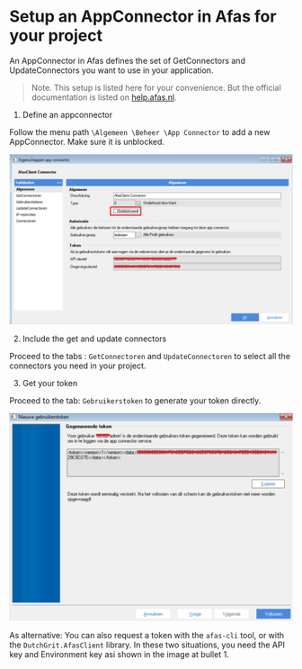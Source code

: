 # Setup an AppConnector in Afas for your project

An AppConnector in Afas defines the set of GetConnectors and UpdateConnectors you want to use in your application.

> Note. This setup is listed here for your convenience. But the official documentation is listed on [help.afas.nl](https://help.afas.nl).

1. Define an appconnector

Follow the menu path `\Algemeen \Beheer \App Connector` to add a new AppConnector. Make sure it is unblocked.  

![AppConnectorScreen](Images/DefinitionAppConnector.png)

2. Include the get and update connectors

Proceed to the tabs : `GetConnectoren` and `UpdateConnectoren` to select all the connectors you need in your project. 

3. Get your token

Proceed to the tab: `Gebruikerstoken` to  generate your token directly.

![GetAPIToken](Images/GetAPIToken.png)

As alternative: You can also request a token with the `afas-cli` tool, or with the `DutchGrit.AfasClient` library. In these two situations, you need the API key and Environment key asi shown in the image at bullet 1.